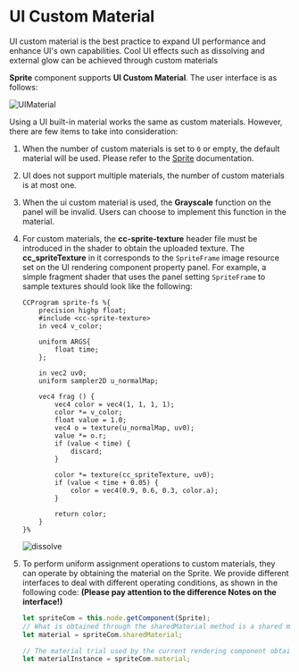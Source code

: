 # UI Custom Material

UI custom material is the best practice to expand UI performance and enhance UI's own capabilities.
Cool UI effects such as dissolving and external glow can be achieved through custom materials

**Sprite** component supports **UI Custom Material**. The user interface is as follows:

![UIMaterial](ui-material/UIMaterial.png)

Using a UI built-in material works the same as custom materials. However, there are few items to take into consideration:

1. When the number of custom materials is set to `0` or empty, the default material will be used. Please refer to the [Sprite](../editor/sprite.md) documentation.
2. UI does not support multiple materials, the number of custom materials is at most one.
3. When the ui custom material is used, the **Grayscale** function on the panel will be invalid. Users can choose to implement this function in the material.
4. For custom materials, the **cc-sprite-texture** header file must be introduced in the shader to obtain the uploaded texture. The **cc_spriteTexture** in it corresponds to the `SpriteFrame` image resource set on the UI rendering component property panel. For example, a simple fragment shader that uses the panel setting `SpriteFrame` to sample textures should look like the following:

    ```
    CCProgram sprite-fs %{
        precision highp float;
        #include <cc-sprite-texture>
        in vec4 v_color;

        uniform ARGS{
            float time;
        };

        in vec2 uv0;
        uniform sampler2D u_normalMap;

        vec4 frag () {
            vec4 color = vec4(1, 1, 1, 1);
            color *= v_color;
            float value = 1.0;
            vec4 o = texture(u_normalMap, uv0);
            value *= o.r;
            if (value < time) {
                discard;
            }

            color *= texture(cc_spriteTexture, uv0);
            if (value < time + 0.05) {
                color = vec4(0.9, 0.6, 0.3, color.a);
            }

            return color;
        }
    }%
    ```

    ![dissolve](ui-material/dissolve.png)

5. To perform uniform assignment operations to custom materials, they can operate by obtaining the material on the Sprite. We provide different interfaces to deal with different operating conditions, as shown in the following code: **(Please pay attention to the difference Notes on the interface!)**

    ```ts
    let spriteCom = this.node.getComponent(Sprite);
    // What is obtained through the sharedMaterial method is a shared material resource, and operations on material will affect all rendering objects that use this material
    let material = spriteCom.sharedMaterial;

    // The material trial used by the current rendering component obtained through the material method, the operation for material Instance will only affect the current component
    let materialInstance = spriteCom.material;
    ```

